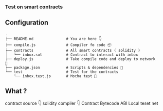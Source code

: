 ### Test on smart contracts

## Configuration

    .
    ├── README.md               # You are here 👇
    ├── compile.js              # Compiler fo code 📦
    ├── contracts               # All smart contracts ( solidity )
    │   └── inbox.sol           # Contract to interact with inbox
    ├── deploy.js               # Take compile code and deploy to network 🚀
    ├── package.json            # Scripts & dependencies 📜
    └── test                    # Test for the contracts
        └── inbox.test.js       # Mocha test 🧪

## What ?

contract source 👇
solidity compiler 👇
Contract Bytecode ABI
Local teset net

##

